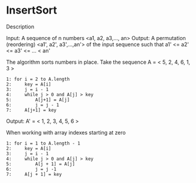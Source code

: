 # InsertSort

Description

Input: A sequence of n numbers <a1, a2, a3,..., an>
Output: A permutation (reordering) <a1', a2', a3',...,an'> of the input sequence such that a1' <= a2' <= a3' <= ... < an'

The algorithm sorts numbers in place. Take the sequence
A = < 5, 2, 4, 6, 1, 3 >

```
1: for i = 2 to A.length
2:     key = A[i]
3:     j = i - 1
4:     while j > 0 and A[j] > key
5:         A[j+1] = A[j]
6:         j = j - 1
7:     A[j+1] = key
```

Output: A' = < 1, 2, 3, 4, 5, 6 >

When working with array indexes starting at zero

```
1: for i = 1 to A.length - 1
2:     key = A[i]
3:     j = i - 1 
4:     while j > 0 and A[j] > key
5:         A[j + 1] = A[j]
6:         j = j -1
7:     A[j + 1] = key
```